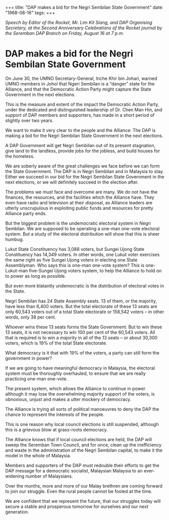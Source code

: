 +++ 
title: "DAP makes a bid for the Negri Sembilan State Government"
date: "1968-08-16"
tags:
+++

_Speech by Editor of the Rocket, Mr. Lim Kit Siang, and DAP Organising Secretary, at the Second Anniversary Celebrations of the Rocket journal by the Seremban DAP Branch on Friday, August 16 at 7 p.m._

# DAP makes a bid for the Negri Sembilan State Government

On June 30, the UMNO Secretary-General, Inche Khir bin Johari, warned UMNO members in Johol that Ngeri Sembilan is a “danger” state for the Alliance, and that the Democratic Action Party might capture the State Government in the next elections.

This is the measure and extent of the impact the Democratic Action Party, under the dedicated and distinguished leadership of Dr. Chen Man Hin, and support of DAP members and supporters, has made in a short period of slightly over two years.</u>

We want to make it very clear to the people and the Alliance: The DAP is making a bid for the Negri Sembilan State Government in the next elections.

A DAP Government will get Negri Sembilan out of its present stagnation, give land to the landless, provide jobs for the jobless, and build houses for the homeless.

We are soberly aware of the great challenges we face before we can form the State Government. The DAP is in Negri Sembilan and in Malaysia to stay. Either we succeed in our bid for the Negri Sembilan State Government in the next elections, or we will definitely succeed in the election after.

The problems we must face and overcome are many. We do not have the finances, the resources, and the facilities which the Alliance have. They even have radio and television at their disposal, as Alliance leaders are utterly unscrupulous in exploiting public funds and resources for pretty Alliance party ends.

But the biggest problem is the undemocratic electoral system in Negri Sembilan. We are supposed to be operating a one-man one-vote electoral system. But a study of the electoral distribution will show that this is sheer humbug.

Lukut State Constituency has 3,088 voters, but Sungei Ujong State Constituency has 14,349 voters. In other words, one Lukut voter exercises the same right as five Sungei Ujong voters in electing one State Assemblyman. Who says this is one-man one-vote system? This is one-Lukut-man five-Sungei Ujong voters system, to help the Alliance to hold on to power as long as possible.

But even more blatantly undemocratic is the distribution of electoral votes in the State.

Negri Sembilan has 24 State Assembly seats. 13 of them, or the majority, have less than 6,400 voters. But the total electorate of these 13 seats are only 60,543 voters out of a total State electorate or 158,542 voters – in other words, only 38 per cent.

Whoever wins these 13 seats forms the State Government. But to win these 13 seats, it is not necessary to win 100 per cent of the 60,543 voters. All that is required is to win a majority in all of the 13 seats – or about 30,300 voters, which is 19% of the total State electorate.

What democracy is it that with 19% of the voters, a party can still form the government in power?

If we are going to have meaningful democracy in Malaysia, the electoral system must be thoroughly overhauled, to ensure that we are really practicing one-man one-vote.

The present system, which allows the Alliance to continue in power although it may lose the overwhelming majority support of the voters, is obnoxious, unjust and makes a utter mockery of democracy.

The Alliance is trying all sorts of political manoeuvres to deny the DAP the chance to represent the interests of the people.

This is one reason why local council elections is still suspended, although this is a grievous blow at grass-roots democracy. 

The Alliance knows that if local council elections are held, the DAP will sweep the Seremban Town Council, and for once, clean up the inefficiency and waste in the administration of the Negri Sembilan capital, to make it the model in the whole of Malaysia.

Members and supporters of the DAP must redouble their efforts to get the DAP message for a democratic socialist, Malaysian Malaysia to an ever-widening number of Malaysians.

Over the months, more and more of our Malay brethren are coming forward to join our struggle. Even the rural people cannot be fooled at the time.

We are confident that we represent the future, that our struggles today will secure a stable and prosperous tomorrow for ourselves and our next generation.
 
